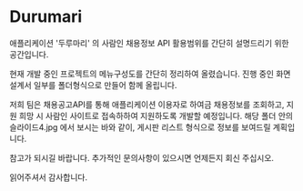 ﻿# Durumari
애플리케이션 '두루마리' 의 사람인 채용정보 API 활용범위를 간단히 설명드리기 위한 공간입니다.

현재 개발 중인 프로젝트의 메뉴구성도를 간단히 정리하여 올렸습니다.
진행 중인 화면설계서 일부를 폴더형식으로 만들어 함께 올립니다.

저희 팀은 채용공고API를 통해 애플리케이션 이용자로 하여금 채용정보를 조회하고, 지원 희망 시 사람인 사이트로 접속하하여 지원하도록 개발할 예정입니다.
해당 폴더 안의 슬라이드4.jpg 에서 보시는 바와 같이, 게시판 리스트 형식으로 정보를 보여드릴 계획입니다.

참고가 되시길 바랍니다.
추가적인 문의사항이 있으시면 언제든지 회신 주십시오.

읽어주셔서 감사합니다.

